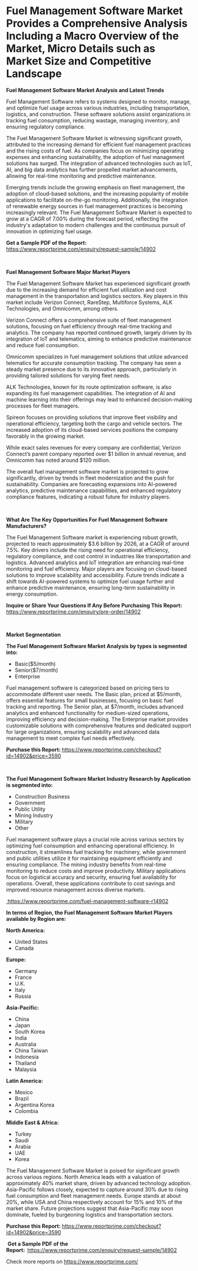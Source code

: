 <p><h1>Fuel Management Software Market Provides a Comprehensive Analysis Including a Macro Overview of the Market, Micro Details such as Market Size and Competitive Landscape</h1></p><p><strong>Fuel Management Software Market Analysis and Latest Trends</strong></p>
<p><p>Fuel Management Software refers to systems designed to monitor, manage, and optimize fuel usage across various industries, including transportation, logistics, and construction. These software solutions assist organizations in tracking fuel consumption, reducing wastage, managing inventory, and ensuring regulatory compliance. </p><p>The Fuel Management Software Market is witnessing significant growth, attributed to the increasing demand for efficient fuel management practices and the rising costs of fuel. As companies focus on minimizing operating expenses and enhancing sustainability, the adoption of fuel management solutions has surged. The integration of advanced technologies such as IoT, AI, and big data analytics has further propelled market advancements, allowing for real-time monitoring and predictive maintenance.</p><p>Emerging trends include the growing emphasis on fleet management, the adoption of cloud-based solutions, and the increasing popularity of mobile applications to facilitate on-the-go monitoring. Additionally, the integration of renewable energy sources in fuel management practices is becoming increasingly relevant. The Fuel Management Software Market is expected to grow at a CAGR of 7.00% during the forecast period, reflecting the industry's adaptation to modern challenges and the continuous pursuit of innovation in optimizing fuel usage.</p></p>
<p><strong>Get a Sample PDF of the Report:&nbsp;</strong> <a href="https://www.reportprime.com/enquiry/request-sample/14902?utm_campaign=2799&utm_medium=2&utm_source=Github&utm_content=ia&utm_term=20032025&utm_id=fuel-management-software">https://www.reportprime.com/enquiry/request-sample/14902</a></p>
<p>&nbsp;</p>
<p><strong>Fuel Management Software Major Market Players</strong></p>
<p><p>The Fuel Management Software Market has experienced significant growth due to the increasing demand for efficient fuel utilization and cost management in the transportation and logistics sectors. Key players in this market include Verizon Connect, RareStep, Multiforce Systems, ALK Technologies, and Omnicomm, among others.</p><p>Verizon Connect offers a comprehensive suite of fleet management solutions, focusing on fuel efficiency through real-time tracking and analytics. The company has reported continued growth, largely driven by its integration of IoT and telematics, aiming to enhance predictive maintenance and reduce fuel consumption.</p><p>Omnicomm specializes in fuel management solutions that utilize advanced telematics for accurate consumption tracking. The company has seen a steady market presence due to its innovative approach, particularly in providing tailored solutions for varying fleet needs.</p><p>ALK Technologies, known for its route optimization software, is also expanding its fuel management capabilities. The integration of AI and machine learning into their offerings may lead to enhanced decision-making processes for fleet managers.</p><p>Spireon focuses on providing solutions that improve fleet visibility and operational efficiency, targeting both the cargo and vehicle sectors. The increased adoption of its cloud-based services positions the company favorably in the growing market.</p><p>While exact sales revenues for every company are confidential, Verizon Connect’s parent company reported over $1 billion in annual revenue, and Omnicomm has noted around $120 million.</p><p>The overall fuel management software market is projected to grow significantly, driven by trends in fleet modernization and the push for sustainability. Companies are forecasting expansions into AI-powered analytics, predictive maintenance capabilities, and enhanced regulatory compliance features, indicating a robust future for industry players.</p></p>
<p>&nbsp;</p>
<p><strong>What Are The Key Opportunities For Fuel Management Software Manufacturers?</strong></p>
<p><p>The Fuel Management Software market is experiencing robust growth, projected to reach approximately $3.6 billion by 2026, at a CAGR of around 7.5%. Key drivers include the rising need for operational efficiency, regulatory compliance, and cost control in industries like transportation and logistics. Advanced analytics and IoT integration are enhancing real-time monitoring and fuel efficiency. Major players are focusing on cloud-based solutions to improve scalability and accessibility. Future trends indicate a shift towards AI-powered systems to optimize fuel usage further and enhance predictive maintenance, ensuring long-term sustainability in energy consumption.</p></p>
<p><strong>Inquire or Share Your Questions If Any Before Purchasing This Report:</strong> <a href="https://www.reportprime.com/enquiry/pre-order/14902?utm_campaign=2799&utm_medium=2&utm_source=Github&utm_content=ia&utm_term=20032025&utm_id=fuel-management-software">https://www.reportprime.com/enquiry/pre-order/14902</a></p>
<p>&nbsp;</p>
<p><strong>Market Segmentation</strong></p>
<p><strong>The Fuel Management Software Market Analysis by types is segmented into:</strong></p>
<p><ul><li>Basic($5/month)</li><li>Senior($7/month)</li><li>Enterprise</li></ul></p>
<p><p>Fuel management software is categorized based on pricing tiers to accommodate different user needs. The Basic plan, priced at $5/month, offers essential features for small businesses, focusing on basic fuel tracking and reporting. The Senior plan, at $7/month, includes advanced analytics and enhanced functionality for medium-sized operations, improving efficiency and decision-making. The Enterprise market provides customizable solutions with comprehensive features and dedicated support for large organizations, ensuring scalability and advanced data management to meet complex fuel needs effectively.</p></p>
<p><strong>Purchase this Report:&nbsp;</strong><a href="https://www.reportprime.com/checkout?id=14902&price=3590&utm_campaign=2799&utm_medium=2&utm_source=Github&utm_content=ia&utm_term=20032025&utm_id=fuel-management-software">https://www.reportprime.com/checkout?id=14902&price=3590</a></p>
<p>&nbsp;</p>
<p><strong>The Fuel Management Software Market Industry Research by Application is segmented into:</strong></p>
<p><ul><li>Construction Business</li><li>Government</li><li>Public Utility</li><li>Mining Industry</li><li>Military</li><li>Other</li></ul></p>
<p><p>Fuel management software plays a crucial role across various sectors by optimizing fuel consumption and enhancing operational efficiency. In construction, it streamlines fuel tracking for machinery, while government and public utilities utilize it for maintaining equipment efficiently and ensuring compliance. The mining industry benefits from real-time monitoring to reduce costs and improve productivity. Military applications focus on logistical accuracy and security, ensuring fuel availability for operations. Overall, these applications contribute to cost savings and improved resource management across diverse markets.</p></p>
<p><a href="https://www.reportprime.com/fuel-management-software-r14902?utm_campaign=2799&utm_medium=2&utm_source=Github&utm_content=ia&utm_term=20032025&utm_id=fuel-management-software">&nbsp;https://www.reportprime.com/fuel-management-software-r14902</a></p>
<p><strong>In terms of Region, the Fuel Management Software Market Players available by Region are:</strong></p>
<p>
    <p> <strong> North America: </strong>
        <ul>
            <li>United States</li>
            <li>Canada</li>
        </ul>
        </p> 
    <p> <strong> Europe: </strong>
        <ul>
            <li>Germany</li>
            <li>France</li>
            <li>U.K.</li>
            <li>Italy</li>
            <li>Russia</li>
        </ul>
        </p> 
    <p> <strong> Asia-Pacific: </strong>
        <ul>
            <li>China</li>
            <li>Japan</li>
            <li>South Korea</li>
            <li>India</li>
            <li>Australia</li>
            <li>China Taiwan</li>
            <li>Indonesia</li>
            <li>Thailand</li>
            <li>Malaysia</li>
        </ul>
        </p> 
    <p> <strong> Latin America: </strong>
        <ul>
            <li>Mexico</li>
            <li>Brazil</li>
            <li>Argentina Korea</li>
            <li>Colombia</li>
        </ul>
        </p> 
    <p> <strong> Middle East & Africa: </strong>
        <ul>
            <li>Turkey</li>
            <li>Saudi</li>
            <li>Arabia</li>
            <li>UAE</li>
            <li>Korea</li>
        </ul>
    </p>
    </p>
<p><p>The Fuel Management Software Market is poised for significant growth across various regions. North America leads with a valuation of approximately 40% market share, driven by advanced technology adoption. Asia-Pacific follows closely, expected to capture around 30% due to rising fuel consumption and fleet management needs. Europe stands at about 20%, while USA and China respectively account for 15% and 10% of the market share. Future projections suggest that Asia-Pacific may soon dominate, fueled by burgeoning logistics and transportation sectors.</p></p>
<p><strong>Purchase this Report: </strong><a href="https://www.reportprime.com/checkout?id=14902&price=3590&utm_campaign=2799&utm_medium=2&utm_source=Github&utm_content=ia&utm_term=20032025&utm_id=fuel-management-software">https://www.reportprime.com/checkout?id=14902&price=3590</a></p>
<p>&nbsp;<strong>Get a Sample PDF of the Report:&nbsp;&nbsp;</strong><a href="https://www.reportprime.com/enquiry/request-sample/14902?utm_campaign=2799&utm_medium=2&utm_source=Github&utm_content=ia&utm_term=20032025&utm_id=fuel-management-software">https://www.reportprime.com/enquiry/request-sample/14902</a></p>
<p><strong></strong></p>
<p>Check more reports on <a href="https://www.reportprime.com/?utm_campaign=2799&utm_medium=2&utm_source=Github&utm_content=ia&utm_term=20032025&utm_id=fuel-management-software">https://www.reportprime.com/</a></p>